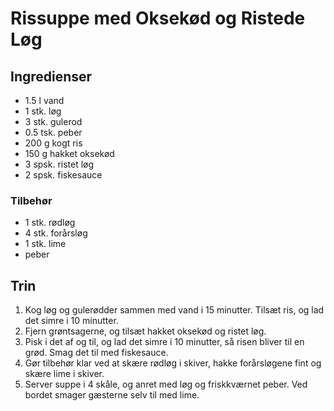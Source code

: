 # Rissuppe med Oksekød og Ristede Løg

## Ingredienser
- 1.5 l vand
- 1 stk. løg
- 3 stk. gulerod
- 0.5 tsk. peber
- 200 g kogt ris
- 150 g hakket oksekød
- 3 spsk. ristet løg
- 2 spsk. fiskesauce

### Tilbehør
- 1 stk. rødløg
- 4 stk. forårsløg
- 1 stk. lime
- peber

## Trin
1. Kog løg og gulerødder sammen med vand i 15 minutter. Tilsæt ris, og lad det simre i 10 minutter.
2. Fjern grøntsagerne, og tilsæt hakket oksekød og ristet løg.
3. Pisk i det af og til, og lad det simre i 10 minutter, så risen bliver til en grød. Smag det til med fiskesauce.
4. Gør tilbehør klar ved at skære rødløg i skiver, hakke forårsløgene fint og skære lime i skiver.
5. Server suppe i 4 skåle, og anret med løg og friskkværnet peber. Ved bordet smager gæsterne selv til med lime.